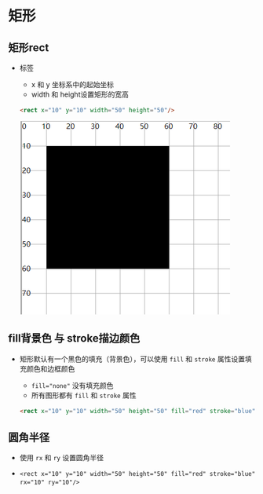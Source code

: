 # 矩形

## 矩形rect

+ 标签

  + x 和 y 坐标系中的起始坐标
  + width 和 height设置矩形的宽高

  ```html
  <rect x="10" y="10" width="50" height="50"/>
  ```

  ![alt text](images/矩形.png)

## fill背景色 与 stroke描边颜色

+ 矩形默认有一个黑色的填充（背景色），可以使用 `fill` 和 `stroke` 属性设置填充颜色和边框颜色

  + `fill="none"` 没有填充颜色
  + 所有图形都有 `fill` 和 `stroke` 属性

  ```html
  <rect x="10" y="10" width="50" height="50" fill="red" stroke="blue" rx="10" ry="10"/>
  ```

## 圆角半径

+ 使用 `rx` 和 `ry` 设置圆角半径

+ `<rect x="10" y="10" width="50" height="50" fill="red" stroke="blue" rx="10" ry="10"/>`
